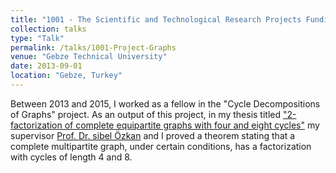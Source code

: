 ```yaml
---
title: "1001 - The Scientific and Technological Research Projects Funding Program"
collection: talks
type: "Talk"
permalink: /talks/1001-Project-Graphs
venue: "Gebze Technical University"
date: 2013-09-01
location: "Gebze, Turkey"
---
```


Between 2013 and 2015, I worked as a fellow in the "Cycle Decompositions of Graphs" project.
As an output of this project, in my thesis titled <a href="TezGoster?key=X-M9ZoIuIoNTj2P7iY13hdNw5cvTyWen_t56XQygeEJcDBYnfQ41vyz5wd3crep4">"2-factorization of complete equipartite graphs with four and eight cycles"</a>  my supervisor <a href="https://www.gtu.edu.tr/personel/573/21919/display.aspx">Prof. Dr. sibel Özkan</a>  and I proved a theorem stating that a complete multipartite graph, under certain conditions, has a factorization with cycles of length 4 and 8.


<!-- This is a description of your talk, which is a markdown files that can be all markdown-ified like any other post. Yay markdown!-->

